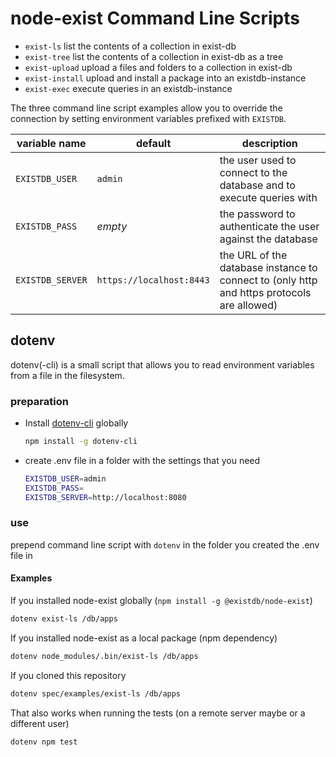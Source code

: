# node-exist Command Line Scripts

- `exist-ls` list the contents of a collection in exist-db
- `exist-tree` list the contents of a collection in exist-db as a tree
- `exist-upload` upload a files and folders to a collection in exist-db
- `exist-install` upload and install a package into an existdb-instance
- `exist-exec` execute queries in an existdb-instance

The three command line script examples allow you to override the connection
by setting environment variables prefixed with `EXISTDB`.

| variable name | default | description
|----|----|----
| `EXISTDB_USER` | `admin` | the user used to connect to the database and to execute queries with
| `EXISTDB_PASS` | _empty_ | the password to authenticate the user against the database
| `EXISTDB_SERVER` | `https://localhost:8443` | the URL of the database instance to connect to (only http and https protocols are allowed)

## dotenv

dotenv(-cli) is a small script that allows you to read environment variables from a file in the filesystem.

### preparation

- Install [dotenv-cli](https://www.npmjs.com/package/dotenv-cli) globally
    ```bash
    npm install -g dotenv-cli
    ```

- create .env file in a folder with the settings that you need
    ```bash
    EXISTDB_USER=admin
    EXISTDB_PASS=
    EXISTDB_SERVER=http://localhost:8080
    ```


### use

prepend command line script with `dotenv` in the folder you created the .env file in

#### Examples

If you installed node-exist globally (`npm install -g @existdb/node-exist`)

```bash
dotenv exist-ls /db/apps
```

If you installed node-exist as a local package (npm dependency)

```bash
dotenv node_modules/.bin/exist-ls /db/apps
```

If you cloned this repository

```bash
dotenv spec/examples/exist-ls /db/apps
```

That also works when running the tests (on a remote server maybe or a different user)

```bash
dotenv npm test
```